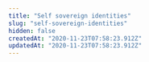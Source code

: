 ```yaml
---
title: "Self sovereign identities"
slug: "self-sovereign-identities"
hidden: false
createdAt: "2020-11-23T07:58:23.912Z"
updatedAt: "2020-11-23T07:58:23.912Z"
---
```

